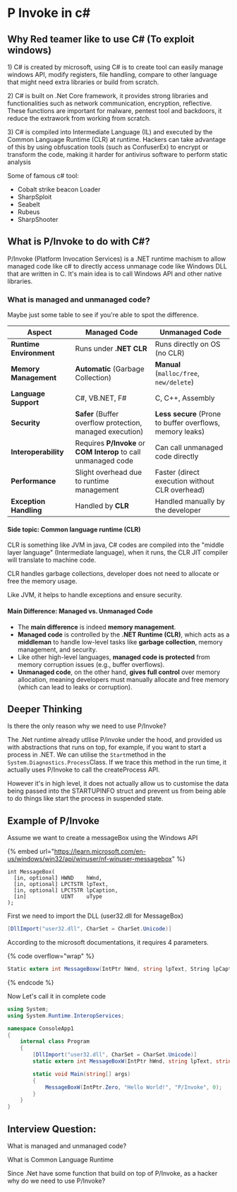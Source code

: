 # P Invoke in c\#

## Why Red teamer like to use C# (To exploit windows)

1\) C# is created by microsoft, using C# is to create tool can easily manage windows API, modify registers, file handling, compare to other language that might need extra libraries or build from scratch.

2\) C# is built on .Net Core framework, it provides strong libraries and functionalities such as network communication, encryption, reflective. These functions are important for malware, pentest tool and backdoors, it reduce the extrawork from working from scratch.

3\) C# is compiled into Intermediate Language (IL) and executed by the Common Language Runtime (CLR) at runtime. Hackers can take advantage of this by using obfuscation tools (such as ConfuserEx) to encrypt or transform the code, making it harder for antivirus software to perform static analysis

Some of famous c# tool:

* Cobalt strike beacon Loader
* SharpSploit
* Seabelt
* Rubeus
* SharpShooter

## What is P/Invoke to do with C#?

P/Invoke (Platform Invocation Services) is a .NET runtime machism to allow managed code like c# to directly access unmanage code like Windows DLL that are written in C. It's main idea is to call Windows API and other native libraries.

### What is managed and unmanaged code?

Maybe just some table to see if you're able to spot the difference.

| **Aspect**              | **Managed Code**                                                | **Unmanaged Code**                                        |
| ----------------------- | --------------------------------------------------------------- | --------------------------------------------------------- |
| **Runtime Environment** | Runs under **.NET CLR**                                         | Runs directly on OS (no CLR)                              |
| **Memory Management**   | **Automatic** (Garbage Collection)                              | **Manual** (`malloc/free`, `new/delete`)                  |
| **Language Support**    | C#, VB.NET, F#                                                  | C, C++, Assembly                                          |
| **Security**            | **Safer** (Buffer overflow protection, managed execution)       | **Less secure** (Prone to buffer overflows, memory leaks) |
| **Interoperability**    | Requires **P/Invoke** or **COM Interop** to call unmanaged code | Can call unmanaged code directly                          |
| **Performance**         | Slight overhead due to runtime management                       | Faster (direct execution without CLR overhead)            |
| **Exception Handling**  | Handled by **CLR**                                              | Handled manually by the developer                         |

#### Side topic: Common language runtime (CLR)

CLR is something like JVM in java, C# codes are compiled into the "middle layer language" (Intermediate language), when it runs, the CLR JIT compiler will translate to machine code.

CLR handles garbage collections, developer does not need to allocate or free the memory usage.

Like JVM, it helps to handle exceptions and ensure security.

#### **Main Difference: Managed vs. Unmanaged Code**

* The **main difference** is indeed **memory management**.
* **Managed code** is controlled by the **.NET Runtime (CLR)**, which acts as a **middleman** to handle low-level tasks like **garbage collection**, memory management, and security.
* Like other high-level languages, **managed code is protected** from memory corruption issues (e.g., buffer overflows).
* **Unmanaged code**, on the other hand, **gives full control** over memory allocation, meaning developers must manually allocate and free memory (which can lead to leaks or corruption).

## Deeper Thinking&#x20;

Is there the only reason why we need to use P/Invoke?

The .Net runtime already utllise P/invoke under the hood, and provided us with abstractions that runs on top, for example, if you want to start a process in .NET. We can utilise the `Start`method in the `System.Diagnostics.Process`Class. If we trace this method in the run time, it actually uses P/Invoke to call the createProcess API.&#x20;

However it's in high level, it does not actually allow us to customise the data being passed into the STARTUPINFO struct and prevent us from being able to do things like start the process in suspended state.

## Example of P/Invoke&#x20;

Assume we want to create a messageBox using the Windows API

{% embed url="https://learn.microsoft.com/en-us/windows/win32/api/winuser/nf-winuser-messagebox" %}

```
int MessageBox(
  [in, optional] HWND    hWnd,
  [in, optional] LPCTSTR lpText,
  [in, optional] LPCTSTR lpCaption,
  [in]           UINT    uType
);
```

First we need to import the DLL (user32.dll for MessageBox)

```csharp
[DllImport("user32.dll", CharSet = CharSet.Unicode)]
```

According to the microsoft documentations, it requires 4 parameters.

{% code overflow="wrap" %}
```csharp
Static extern int MessageBoxw(IntPtr hWnd, string lpText, String lpCaption, uint uType);
```
{% endcode %}

Now Let's call it in complete code

```csharp
using System;
using System.Runtime.InteropServices;

namespace ConsoleApp1
{
    internal class Program
    {
        [DllImport("user32.dll", CharSet = CharSet.Unicode)]
        static extern int MessageBoxW(IntPtr hWnd, string lpText, string lpCaption, uint uType);

        static void Main(string[] args)
        {
            MessageBoxW(IntPtr.Zero, "Hello World!", "P/Invoke", 0);
        }
    }
}
```

## Interview Question:

What is managed and unmanaged code?

What is Common Language Runtime

Since .Net have some function that build on top of P/Invoke, as a hacker why do we need to use P/Invoke?
